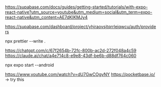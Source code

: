 https://supabase.com/docs/guides/getting-started/tutorials/with-expo-react-native?utm_source=youtube&utm_medium=social&utm_term=expo-react-native&utm_content=AE7dKIKMJy4

https://supabase.com/dashboard/project/yhjraovsjtqrrleiqwcu/auth/providers

npx prettier --write .

https://chatgpt.com/c/67f2654b-72fc-800b-ac2d-272f048a4c59
https://claude.ai/chat/a4e714c8-e9e8-43df-be6b-d88df764c060

npx expo start --android

https://www.youtube.com/watch?v=dU7GwCOgvNY
https://pocketbase.io/ -> try this
